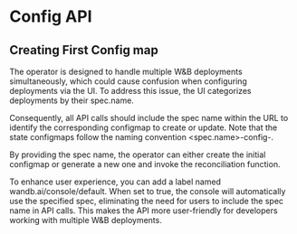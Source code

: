 # Config API

## Creating First Config map

The operator is designed to handle multiple W&B deployments simultaneously,
which could cause confusion when configuring deployments via the UI. To address
this issue, the UI categorizes deployments by their spec.name.

Consequently, all API calls should include the spec name within the URL to
identify the corresponding configmap to create or update. Note that the state
configmaps follow the naming convention <spec.name>-config-<version>.

By providing the spec name, the operator can either create the initial configmap
or generate a new one and invoke the reconciliation function.

To enhance user experience, you can add a label named wandb.ai/console/default.
When set to true, the console will automatically use the specified spec,
eliminating the need for users to include the spec name in API calls. This makes
the API more user-friendly for developers working with multiple W&B deployments.
